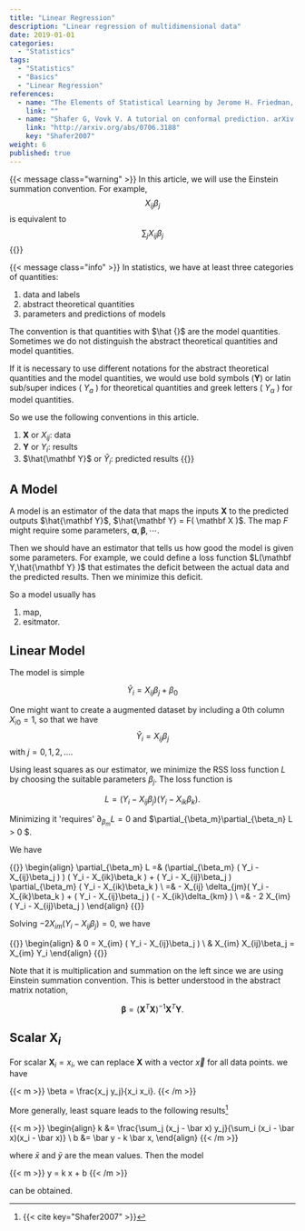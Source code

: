 ```yaml
---
title: "Linear Regression"
description: "Linear regression of multidimensional data"
date: 2019-01-01
categories:
  - "Statistics"
tags:
  - "Statistics"
  - "Basics"
  - "Linear Regression"
references:
  - name: "The Elements of Statistical Learning by Jerome H. Friedman, Robert Tibshirani, and Trevor Hastie"
    link: ""
  - name: "Shafer G, Vovk V. A tutorial on conformal prediction. arXiv [cs.LG]. 2007. Available: http://arxiv.org/abs/0706.3188"
    link: "http://arxiv.org/abs/0706.3188"
    key: "Shafer2007"
weight: 6
published: true
---
```


{{< message class="warning" >}}
In this article, we will use the Einstein summation convention. For example,
$$
X_{ij}\beta_ j
$$
is equivalent to
$$
\sum_j X_{ij}\beta_ j
$$
{{</message>}}

{{< message class="info" >}}
In statistics, we have at least three categories of quantities:

1. data and labels
2. abstract theoretical quantities
3. parameters and predictions of models

The convention is that quantities with $\hat {}$ are the model quantities. Sometimes we do not distinguish the abstract theoretical quantities and model quantities.

If it is necessary to use different notations for the abstract theoretical quantities and the model quantities, we would use bold symbols ($\mathbf Y$) or latin sub/super indices ( $Y_a$ ) for theoretical quantities and greek letters ( $Y_\alpha$ ) for model quantities.

So we use the following conventions in this article.

1. $\mathbf X$ or $X_{ij}$: data
2. $\mathbf Y$ or $Y_{i}$: results
3. $\hat{\mathbf Y}$ or $\hat Y_{i}$: predicted results
{{</message>}}


## A Model

A model is an estimator of the data that maps the inputs $\mathbf X$ to the predicted outputs $\hat{\mathbf Y}$, $\hat{\mathbf Y} = F( \mathbf X )$. The map $F$ might require some parameters, ${\boldsymbol\alpha, \boldsymbol\beta, \cdots }$.

Then we should have an estimator that tells us how good the model is given some parameters. For example, we could define a loss function $L(\mathbf Y,\hat{\mathbf Y} )$ that estimates the deficit between the actual data and the predicted results. Then we minimize this deficit.

So a model usually has

1. map,
2. esitmator.

## Linear Model

The model is simple

$$
\hat Y_i = X_{ij}\beta_ j + \beta_0
$$

One might want to create a augmented dataset by including a 0th column $X_{i0} = 1$, so that we have
$$
\hat Y_i = X_{ij}\beta_ j
$$
with $j=0,1,2,...$.

Using least squares as our estimator, we minimize the RSS loss function $L$ by choosing the suitable parameters $\beta_j$. The loss function is

$$
L = ( Y_i - X_{ij}\beta_j )( Y_i - X_{ik}\beta_k ).
$$

Minimizing it 'requires' $\partial_{\beta_m} L = 0$ and $\partial_{\beta_m}\partial_{\beta_n} L > 0 $.

We have

{{<m>}}
\begin{align}
\partial_{\beta_m} L =& (\partial_{\beta_m} ( Y_i - X_{ij}\beta_j ) ) ( Y_i - X_{ik}\beta_k ) +  ( Y_i - X_{ij}\beta_j ) \partial_{\beta_m} ( Y_i - X_{ik}\beta_k ) \\
=& - X_{ij} \delta_{jm}( Y_i - X_{ik}\beta_k ) + ( Y_i - X_{ij}\beta_j ) ( - X_{ik}\delta_{km} ) \\
=& - 2 X_{im} ( Y_i - X_{ij}\beta_j )
\end{align}
{{</m>}}

Solving $- 2 X_{im} ( Y_i - X_{ij}\beta_j ) = 0$, we have

{{<m>}}
\begin{align}
& 0 = X_{im} ( Y_i - X_{ij}\beta_j )  \\
& X_{im} X_{ij}\beta_j   = X_{im} Y_i
\end{align}
{{</m>}}

Note that it is multiplication and summation on the left since we are using Einstein summation convention. This is better understood in the abstract matrix notation,

$$
\boldsymbol \beta = ( \mathbf X^T \mathbf X )^{-1} \mathbf X^T \mathbf Y.
$$

## Scalar $\mathbf X_i$

For scalar $\mathbf X_i = x_i$, we can replace $\mathbf X$ with a vector $\vec x$ for all data points. we have

{{< m >}}
\beta = \frac{x_j y_j}{x_i x_i}.
{{< /m >}}

More generally, least square leads to the following results[^Shafer2007]

{{< m >}}
\begin{align}
k &= \frac{\sum_j (x_j - \bar x) y_j}{\sum_i (x_i - \bar x)(x_i - \bar x)} \\
b &= \bar y - k \bar x,
\end{align}
{{< /m >}}

where $\bar x$ and $\bar y$ are the mean values. Then the model

{{< m >}}
y = k x + b
{{< /m >}}

can be obtained.


[^Shafer2007]: {{< cite key="Shafer2007" >}}